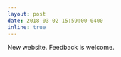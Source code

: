 ```yaml
---
layout: post
date: 2018-03-02 15:59:00-0400
inline: true
---
```


New website. Feedback is welcome.
